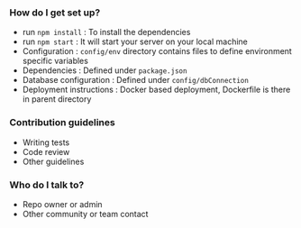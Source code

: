 
### How do I get set up? ###

* run `npm install` : To install the dependencies 
* run `npm start` : It will start your server on your local machine
* Configuration : `config/env` directory contains files to define environment specific variables
* Dependencies : Defined under `package.json` 
* Database configuration : Defined under `config/dbConnection` 
* Deployment instructions : Docker based deployment, Dockerfile is there in parent directory

### Contribution guidelines ###

* Writing tests
* Code review
* Other guidelines

### Who do I talk to? ###

* Repo owner or admin
* Other community or team contact
